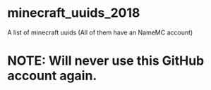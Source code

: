 # minecraft_uuids_2018
A list of minecraft uuids (All of them have an NameMC account) 

# NOTE: Will never use this GitHub account again.
